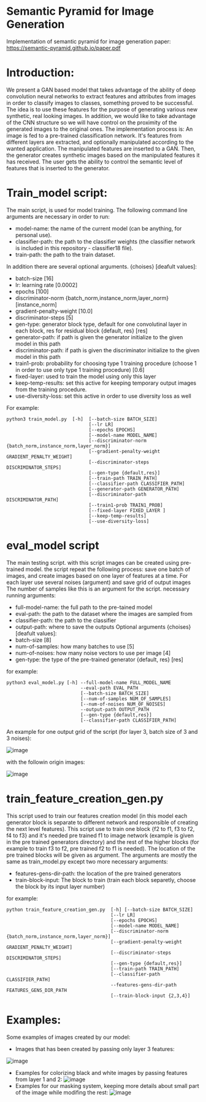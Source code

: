 # Semantic Pyramid for Image Generation
Implementation of semantic pyramid for image generation paper: https://semantic-pyramid.github.io/paper.pdf

# Introduction:
We present a GAN based model that takes advantage of the ability of deep convolution neural networks to extract features and attributes from images in order to classify images to classes, something proved to be successful. The idea is to use these features for the purpose of generating various new synthetic, real looking images. In addition, we would like to take advantage of the CNN structure so we will have control on the proximity of the generated images to the original ones. 
The implementation process is: 
An image is fed to a pre-trained classification network. It's features from different layers are extracted, and optionally manipulated according to the wanted application. The manipulated features are inserted to a GAN. Then, the generator creates synthetic images based on the manipulated features it has received. The user gets the ability to control the semantic level of features that is inserted to the generator.

# Train_model script:
 The main script, is used for model training. The following command line arguments are necessary in order to run:
 - model-name: the name of the current model (can be anything, for personal use).
 - classifier-path: the path to the classifier weights (the classifier network is included in this repository - classifier18 file).
 - train-path: the path to the train dataset.

 In addition there are several optional arguments. {choises} [deafult values]:
 - batch-size [16]
 - lr: learning rate [0.0002]
 - epochs [100]
 - discriminator-norm {batch_norm,instance_norm,layer_norm} [instance_norm]
 - gradient-penalty-weight [10.0]
 - discriminator-steps [5]
 - gen-type: generator block type, default for one convolutinal layer in each block, res for residual block {default, res} [res]
 - generator-path: if path is given the generator initialize to the given model in this path
 - discriminator-path: if path is given the discriminator initialize to the given model in this path
 - train1-prob: probability for choosing type 1 training procedure (choose 1 in order to use only type 1 training procedure) [0.6]
 - fixed-layer: used to train the model using only this layer
 - keep-temp-results: set this active for keeping temporary output images from the training procedure.
 - use-diversity-loss: set this active in order to use diversity loss as well

For example: 
``` 
python3 train_model.py  [-h]  [--batch-size BATCH_SIZE]
                              [--lr LR]
                              [--epochs EPOCHS] 
                              [--model-name MODEL_NAME]
                              [--discriminator-norm {batch_norm,instance_norm,layer_norm}]
                              [--gradient-penalty-weight GRADIENT_PENALTY_WEIGHT]
                              [--discriminator-steps DISCRIMINATOR_STEPS]
                              [--gen-type {default,res}]
                              [--train-path TRAIN_PATH]
                              [--classifier-path CLASSIFIER_PATH]
                              [--generator-path GENERATOR_PATH]
                              [--discriminator-path DISCRIMINATOR_PATH]
                              [--train1-prob TRAIN1_PROB]
                              [--fixed-layer FIXED_LAYER ]
                              [--keep-temp-results] 
                              [--use-diversity-loss]

 ```
 
 # eval_model script
 
 The main testing script. with this script images can be created using pre-trained model. the script repeat the following process: save one batch of images, and create images based on one layer of features at a time. For each layer use several noises (argument) and save grid of output images The number of samples like this is an argument for the script.
necessary running arguments: 
- full-model-name: the full path to the pre-tained model
- eval-path: the path to the dataset where the images are sampled from
- classifier-path: the path to the classifier
- output-path: where to save the outputs
Optional arguments {choises} [deafult values]:
- batch-size [8]
- num-of-samples: how many batches to use [5]
- num-of-noises: how many noise vectors to use per image [4] 
- gen-type: the type of the pre-trained generator {default, res} [res]

for example:
```
python3 eval_model.py [-h] --full-model-name FULL_MODEL_NAME
                           --eval-path EVAL_PATH 
                           [--batch-size BATCH_SIZE]
                           [--num-of-samples NUM_OF_SAMPLES]
                           [--num-of-noises NUM_OF_NOISES] 
                           --output-path OUTPUT_PATH 
                           [--gen-type {default,res}]
                           [--classifier-path CLASSIFIER_PATH]
```

An example for one output grid of the script (for layer 3, batch size of 3 and 3 noises):

![image](https://user-images.githubusercontent.com/62801710/111813005-58934e00-88e1-11eb-9ce3-49eb5725be10.png)

with the followin origin images:

![image](https://user-images.githubusercontent.com/62801710/111813103-71036880-88e1-11eb-9795-1eb40b5bbd61.png)

 # train_feature_creation_gen.py
 
 This script used to train our features creation model (in this model each generator block is separate to different network and responsible of creating the next level features).
 This script use to train one block {f2 to f1, f3 to f2, f4 to f3} and it's needed pre trained f1 to image network (example is given in the pre trained generators directory) and the rest of the higher blocks (for example to train f3 to f2, pre trained f2 to f1 is needed). The location of the pre trained blocks will be given as argument.
 The arguments are mostly the same as train_model.py except two more necessary arguments:
- features-gens-dir-path: the location of the pre trained generators
- train-block-input: The block to train (train each block separetly, choose the block by its input layer number)

for example:
```
python train_feature_creation_gen.py  [-h] [--batch-size BATCH_SIZE] 
                                      [--lr LR]
                                      [--epochs EPOCHS]
                                      [--model-name MODEL_NAME]
                                      [--discriminator-norm {batch_norm,instance_norm,layer_norm}]
                                      [--gradient-penalty-weight GRADIENT_PENALTY_WEIGHT]
                                      [--discriminator-steps DISCRIMINATOR_STEPS]
                                      [--gen-type {default,res}]
                                      [--train-path TRAIN_PATH]
                                      [--classifier-path CLASSIFIER_PATH]
                                      --features-gens-dir-path FEATURES_GENS_DIR_PATH
                                      [--train-block-input {2,3,4}]

```
 
 # Examples:
 Some examples of images created by our model:
- Images that has been created by passing only layer 3 features:

![image](https://user-images.githubusercontent.com/62801710/111793436-f11fd300-88cd-11eb-88d5-ca5beedb1020.png)
- Examples for colorizing black and white images by passing features from layer 1 and 2:
![image](https://user-images.githubusercontent.com/62801710/111793694-2debca00-88ce-11eb-828f-8ad4945ecf84.png)
- Examples for our masking system, keeping more details about small part of the image while modifing the rest:
![image](https://user-images.githubusercontent.com/62801710/111793859-58d61e00-88ce-11eb-8aec-1b589e9b2c7a.png)


